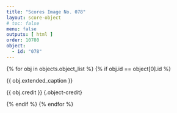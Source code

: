 ```yaml
---
title: "Scores Image No. 078"
layout: score-object
# toc: false
menu: false
outputs: [ html ]
order: 10780
object:
  - id: "078"
---
```


{% for obj in objects.object_list %}
{% if obj.id == object[0].id %}

{{ obj.extended_caption }}

{{ obj.credit }} {.object-credit}

{% endif %}
{% endfor %}
